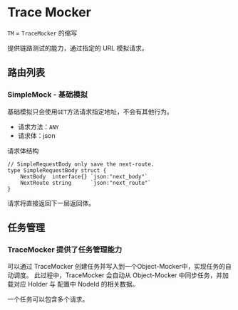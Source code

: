 # Trace Mocker

`TM` = `TraceMocker` 的缩写

提供链路测试的能力，通过指定的 URL 模拟请求。

## 路由列表
### SimpleMock - 基础模拟

基础模拟只会使用`GET`方法请求指定地址，不会有其他行为。

- 请求方法：`ANY`
- 请求体：json

请求体结构
```golang
// SimpleRequestBody only save the next-route.
type SimpleRequestBody struct {
	NextBody  interface{} `json:"next_body"`
	NextRoute string      `json:"next_route"`
}
```

请求将直接返回下一层返回体。

## 任务管理

### TraceMocker 提供了任务管理能力

可以通过 TraceMocker 创建任务并写入到一个Object-Mocker中，实现任务的自动调度。
此过程中，TraceMocker 会自动从 Object-Mocker 中同步任务，并加载对应 Holder 与 配置中 NodeId 的相关数据。

一个任务可以包含多个请求。